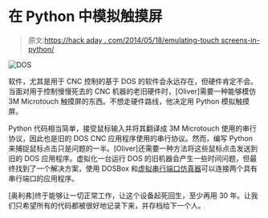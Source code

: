 # 在 Python 中模拟触摸屏

> 原文:[https://hack aday . com/2014/05/18/emulating-touch screens-in-python/](https://hackaday.com/2014/05/18/emulating-touchscreens-in-python/)

![DOS](../Images/bfabc306abdfba375e62e95e686da039.png)

软件，尤其是用于 CNC 控制的基于 DOS 的软件会永远存在，但硬件肯定不会。当面对用于控制慢慢死去的 CNC 机器的老旧硬件时，[Oliver]需要一种能够模仿 3M Microtouch 触摸屏的东西。不想走硬件路线，他决定用 Python 模拟触摸屏。

Python 代码相当简单，接受鼠标输入并将其翻译成 3M Microtouch 使用的串行协议，因此也是旧的 DOS CNC 应用程序使用的串行协议。然而，编写 Python 来捕捉鼠标点击只是问题的一半。[Oliver]还需要一种方法将这些鼠标点击发送到旧的 DOS 应用程序。虚拟化一台运行 DOS 的旧机器会产生一些时间问题，但最终找到了一个解决方案，使用 DOSBox 和[虚拟串行端口仿真器](http://www.eterlogic.com/Products.VSPE.html)可以连接两个具有串行端口的应用程序。

[奥利弗]终于能够让一切正常工作，让这个设备起死回生，至少再用 30 年。让我们只希望所有的代码都被很好地记录下来，并存档给下一个人。